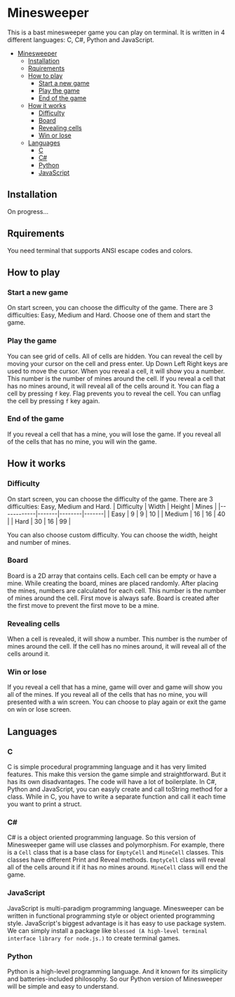 # Minesweeper
This is a bast minesweeper game you can play on terminal.
It is written in 4 different languages: C, C#, Python and JavaScript.

- [Minesweeper](#minesweeper)
    - [Installation](#installation)
    - [Rquirements](#requirements)
    - [How to play](#how-to-play)
        - [Start a new game](#start-a-new-game)
        - [Play the game](#play-the-game)
        - [End of the game](#end-of-the-game)
    - [How it works](#how-it-works)
        - [Difficulty](#difficulty)
        - [Board](#board)
        - [Revealing cells](#revealing-cells)
        - [Win or lose](#win-or-lose)
    - [Languages](#languages)
        - [C](#c)
        - [C#](#c)
        - [Python](#python)
        - [JavaScript](#javascript)

## Installation
On progress...

## Rquirements
You need terminal that supports ANSI escape codes and colors.

## How to play
### Start a new game
On start screen, you can choose the difficulty of the game. There are 3 difficulties: Easy, Medium and Hard. Choose one of them and start the game.
### Play the game
You can see grid of cells. All of cells are hidden.
You can reveal the cell by moving your cursor on the cell and press enter.
Up Down Left Right keys are used to move the cursor.
When you reveal a cell, it will show you a number. This number is the number of mines around the cell.
If you reveal a cell that has no mines around, it will reveal all of the cells around it.
You can flag a cell by pressing `f` key. Flag prevents you to reveal the cell. You can unflag the cell by pressing `f` key again.
### End of the game
If you reveal a cell that has a mine, you will lose the game.
If you reveal all of the cells that has no mine, you will win the game.

## How it works
### Difficulty
On start screen, you can choose the difficulty of the game.
There are 3 difficulties: Easy, Medium and Hard.
| Difficulty | Width | Height | Mines |
|------------|-------|--------|-------|
| Easy       | 9     | 9      | 10    |
| Medium     | 16    | 16     | 40    |
| Hard       | 30    | 16     | 99    |

You can also choose custom difficulty. You can choose the width, height and number of mines.
### Board
Board is a 2D array that contains cells. Each cell can be empty or have a mine.
While creating the board, mines are placed randomly.
After placing the mines, numbers are calculated for each cell. This number is the number of mines around the cell.
First move is always safe. Board is created after the first move to prevent the first move to be a mine.
### Revealing cells
When a cell is revealed, it will show a number. This number is the number of mines around the cell.
If the cell has no mines around, it will reveal all of the cells around it.
### Win or lose
If you reveal a cell that has a mine, game will over and game will show you all of the mines.
If you reveal all of the cells that has no mine, you will presented with a win screen.
You can choose to play again or exit the game on win or lose screen.

## Languages
### C
C is simple procedural programming language and it has very limited features. This make this version the game simple and straightforward. But it has its own disadvantages.
The code will have a lot of boilerplate. In C#, Python and JavaScript, you can easyly create and call toString method for a class. While in C, you have to write a separate function and call it each time you want to print a struct.
### C#
C# is a object oriented programming language. So this version of Minesweeper game will use classes and polymorphism.
For example, there is a `Cell` class that is a base class for `EmptyCell` and `MineCell` classes.
This classes have different Print and Reveal methods. `EmptyCell` class will reveal all of the cells around it if it has no mines around. `MineCell` class will end the game.
### JavaScript
JavaScript is multi-paradigm programming language. Minesweeper can be written in functional programming style or object oriented programming style.
JavaScript's biggest advantage is it has easy to use package system. We can simply install a package like `blessed (A high-level terminal interface library for node.js.)` to create terminal games.
### Python
Python is a high-level programming language. And it known for its simplicity and batteries-included philosophy. So our Python version of Minesweeper will be simple and easy to understand.
